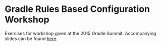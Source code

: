 # Gradle Rules Based Configuration Workshop

Exercises for workshop given at the 2015 Gradle Summit. Accompanying slides can be found [here](https://speakerdeck.com/markvieira/gradle-rules-based-model-configuration-workshop).

